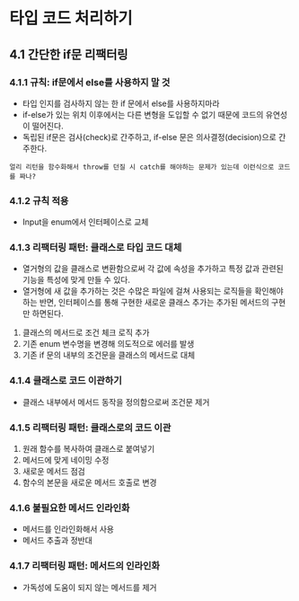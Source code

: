 # 타입 코드 처리하기

## 4.1 간단한 if문 리팩터링

### 4.1.1 규칙: if문에서 else를 사용하지 말 것

- 타입 인지를 검사하지 않는 한 if 문에서 else를 사용하지마라
- if-else가 있는 위치 이후에서는 다른 변형을 도입할 수 없기 때문에 코드의 유연성이 떨어진다.
- 독립된 if문은 검사(check)로 간주하고, if-else 문은 의사결정(decision)으로 간주한다.

`얼리 리턴을 함수화해서 throw를 던질 시 catch를 해야하는 문제가 있는데 이런식으로 코드를 짜나?`

### 4.1.2 규칙 적용

- Input을 enum에서 인터페이스로 교체

### 4.1.3 리팩터링 패턴: 클래스로 타입 코드 대체

- 열거형의 값을 클래스로 변환함으로써 각 값에 속성을 추가하고 특정 값과 관련된 기능을 특성에 맞게 만들 수 있다.
- 열거형에 새 값을 추가하는 것은 수많은 파일에 걸쳐 사용되는 로직들을 확인해야 하는 반면, 인터페이스를 통해 구현한 새로운 클래스 추가는 추가된 메서드의 구현만 하면된다.

1. 클래스의 메서드로 조건 체크 로직 추가
2. 기존 enum 변수명을 변경해 의도적으로 에러를 발생
3. 기존 if 문의 내부의 조건문을 클래스의 메서드로 대체

### 4.1.4 클래스로 코드 이관하기

- 클래스 내부에서 메서드 동작을 정의함으로써 조건문 제거

### 4.1.5 리팩터링 패턴: 클래스로의 코드 이관

1. 원래 함수를 복사하여 클래스로 붙여넣기
2. 메서드에 맞게 네이밍 수정
3. 새로운 메서드 점검
4. 함수의 본문을 새로운 메서드 호출로 변경

### 4.1.6 불필요한 메서드 인라인화

- 메서드를 인라인화해서 사용
- 메서드 추출과 정반대

### 4.1.7 리팩터링 패턴: 메서드의 인라인화

- 가독성에 도움이 되지 않는 메서드를 제거
